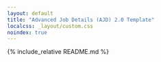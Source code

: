 ```yaml
---
layout: default
title: "Advanced Job Details (AJD) 2.0 Template"
localcss: _layout/custom.css
noindex: true
---
```


{% include_relative README.md %}


